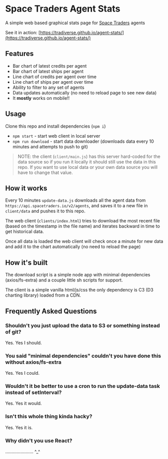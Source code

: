 # Space Traders Agent Stats

A simple web based graphical stats page for [Space Traders](https://spacetraders.io) agents

See it in action: [https://tradiverse.github.io/agent-stats/](https://tradiverse.github.io/agent-stats/)


## Features

- Bar chart of latest credits per agent
- Bar chart of latest ships per agent
- Line chart of credits per agent over time
- Line chart of ships per agent over time
- Ability to filter to any set of agents
- Data updates automatically (no need to reload page to see new data)
- It **mostly** works on mobile!!


## Usage

Clone this repo and install dependencies (`npm i`)

- `npm start` - start web client in local server
- `npm run download` - start data downloader (downloads data every 10 minutes and attempts to push to git)

> NOTE: the client (`client/main.js`) has this server hard-coded for the data source so if you run it locally it should still use the data in this repo. If you want to use local data or your own data source you will have to change that value.


## How it works

Every 10 minutes `update-data.js` downloads all the agent data from `https://api.spacetraders.io/v2/agents`, and saves it to a new file in `client/data` and pushes it to this repo.

The web client (`clients/index.html`) tries to download the most recent file (based on the timestamp in the file name) and iterates backward in time to get historical data.

Once all data is loaded the web client will check once a minute for new data and add it to the chart automatically (no need to reload the page)


## How it's built

The download script is a simple node app with minimal dependencies (axios/fs-extra) and a couple little sh scripts for support.

The client is a simple vanilla html/js/css the only dependency is C3 (D3 charting library) loaded from a CDN.


## Frequently Asked Questions

### Shouldn't you just upload the data to S3 or something instead of git?

Yes. Yes I should.

### You said "minimal dependencies" couldn't you have done this without axios/fs-extra

Yes. Yes I could.

### Wouldn't it be better to use a cron to run the update-data task instead of setInterval?

Yes. Yes it would.

### Isn't this whole thing kinda hacky?

Yes. Yes it is.

### Why didn't you use React?

...................... ^_^

